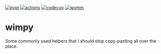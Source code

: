 [![pypi](https://img.shields.io/pypi/v/wimpy.svg)](https://pypi.org/project/wimpy)
[![actions](https://github.com/wimglenn/wimpy/actions/workflows/tests.yml/badge.svg)](https://github.com/wimglenn/wimpy/actions/workflows/tests.yml)
[![codecov](https://codecov.io/gh/wimglenn/wimpy/branch/master/graph/badge.svg)](https://codecov.io/gh/wimglenn/wimpy)
[![womm](https://cdn.rawgit.com/nikku/works-on-my-machine/v0.2.0/badge.svg)](https://github.com/nikku/works-on-my-machine)

# wimpy

Some commonly used helpers that I should stop copy-pasting all over the
place.
